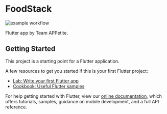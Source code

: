 # FoodStack

![example workflow](https://github.com/Team-APPetite/FoodStack/actions/workflows/github-actions.yml/badge.svg)

Flutter app by Team APPetite.

## Getting Started
This project is a starting point for a Flutter application.

A few resources to get you started if this is your first Flutter project:

- [Lab: Write your first Flutter app](https://flutter.dev/docs/get-started/codelab)
- [Cookbook: Useful Flutter samples](https://flutter.dev/docs/cookbook)

For help getting started with Flutter, view our
[online documentation](https://flutter.dev/docs), which offers tutorials,
samples, guidance on mobile development, and a full API reference.
